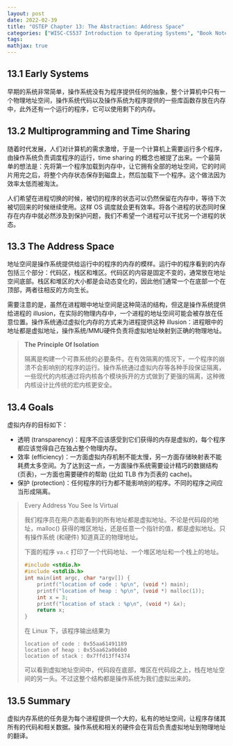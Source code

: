 ```yaml
---
layout: post
date: 2022-02-39
title: "OSTEP Chapter 13: The Abstraction: Address Space"
categories: ["WISC-CS537 Introduction to Operating Systems", "Book Notes"]
tags: 
mathjax: true
---
```


## 13.1 Early Systems

早期的系统非常简单，操作系统没有为程序提供任何的抽象，整个计算机中只有一个物理地址空间，操作系统代码以及操作系统为程序提供的一些库函数存放在内存中，此外还有一个运行的程序，它可以使用剩下的内存。<!-- more -->

## 13.2 Multiprogramming and Time Sharing

随着时代发展，人们对计算机的需求激增，于是一个计算机上需要运行多个程序，由操作系统负责调度程序的运行，time sharing 的概念也被提了出来。一个最简单的想法是：先将第一个程序加载到内存中，让它拥有全部的地址空间，它的时间片用完之后，将整个内存状态保存到磁盘上，然后加载下一个程序。这个做法因为效率太低而被淘汰。

人们希望在进程切换的时候，被切的程序的状态可以仍然保留在内存中，等待下次被切回来的时候继续使用。这样 OS 调度就会更有效率。将各个进程的状态同时保存在内存中就必然涉及到保护问题，我们不希望一个进程可以干扰另一个进程的状态。

## 13.3 The Address Space

地址空间是操作系统提供给运行中的程序的内存的模样。运行中的程序看到的内存包括三个部分：代码区，栈区和堆区。代码区的内容是固定不变的，通常放在地址空间底部。栈区和堆区的大小都是会动态变化的，因此他们通常一个在底部一个在顶部，两者往相反的方向生长。

需要注意的是，虽然在进程眼中地址空间是这种简洁的结构，但这是操作系统提供给进程的 illusion，在实际的物理内存中，一个进程的地址空间可能会被存放在任意位置。操作系统通过虚拟化内存的方式来为进程提供这种 illusion：进程眼中的地址都是虚拟地址，操作系统/MMU硬件负责将虚拟地址映射到正确的物理地址。

> **The Principle Of Isolation**
>
> 隔离是构建一个可靠系统的必要条件。在有效隔离的情况下，一个程序的崩溃不会影响别的程序的运行。操作系统通过虚拟内存等各种手段保证隔离，一些现代的内核通过将内核各个模块拆开的方式做到了更强的隔离，这种微内核设计比传统的宏内核更安全。

## 13.4 Goals

虚拟内存的目标如下：

* 透明 (transparency)：程序不应该感受到它们获得的内存是虚拟的，每个程序都应该觉得自己在独占整个物理内存。
* 效率 (efficiency)：一方面虚拟内存机制不能太慢，另一方面存储映射表不能耗费太多空间。为了达到这一点，一方面操作系统需要设计精巧的数据结构 (页表)，一方面也需要硬件的帮助 (比如 TLB 作为页表的 cache)。
* 保护 (protection)：任何程序的行为都不能影响别的程序。不同的程序之间应当形成隔离。

> Every Address You See Is Virtual
>
> 我们程序员在用户态能看到的所有地址都是虚拟地址。不论是代码段的地址，malloc() 获得的堆区地址，还是任意一个指针的值，都是虚拟地址。只有操作系统 (和硬件) 知道真正的物理地址。
>
> 下面的程序 `va.c` 打印了一个代码地址、一个堆区地址和一个栈上的地址。
>
> ```c
> #include <stdio.h>
> #include <stdlib.h>
> int main(int argc, char *argv[]) {
>     printf("location of code : %p\n", (void *) main);
>     printf("location of heap : %p\n", (void *) malloc(1));
>     int x = 3;
>     printf("location of stack : %p\n", (void *) &x);
>     return x;
> }
> ```
>
> 在 Linux 下，该程序输出结果为
>
> ```
> location of code : 0x55aa61491189
> location of heap : 0x55aa62a0b6b0
> location of stack : 0x7ffd13ff4374
> ```
>
> 可以看到虚拟地址空间中，代码段在底部，堆区在代码段之上，栈在地址空间的另一头。不过这整个结构都是操作系统为我们虚拟出来的。

## 13.5 Summary

虚拟内存系统的任务是为每个进程提供一个大的，私有的地址空间，让程序存储其所有的代码和相关数据。操作系统和相关的硬件会在背后负责虚拟地址到物理地址的翻译。